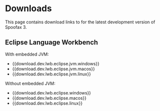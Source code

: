 # Downloads

This page contains download links to for the latest development version of Spoofax 3.

## Eclipse Language Workbench

With embedded JVM:

* {{download.dev.lwb.eclipse.jvm.windows}}
* {{download.dev.lwb.eclipse.jvm.macos}}
* {{download.dev.lwb.eclipse.jvm.linux}}

Without embedded JVM:

* {{download.dev.lwb.eclipse.windows}}
* {{download.dev.lwb.eclipse.macos}}
* {{download.dev.lwb.eclipse.linux}}
